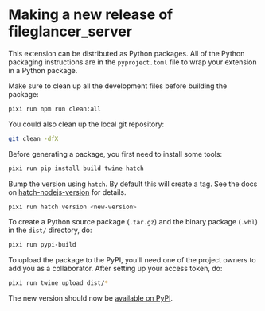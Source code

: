 # Making a new release of fileglancer_server

This extension can be distributed as Python packages. All of the Python
packaging instructions are in the `pyproject.toml` file to wrap your extension in a
Python package. 

Make sure to clean up all the development files before building the package:

```bash
pixi run npm run clean:all
```

You could also clean up the local git repository:

```bash
git clean -dfX
```

Before generating a package, you first need to install some tools:

```bash
pixi run pip install build twine hatch
```

Bump the version using `hatch`. By default this will create a tag.
See the docs on [hatch-nodejs-version](https://github.com/agoose77/hatch-nodejs-version#semver) for details.

```bash
pixi run hatch version <new-version>
```

To create a Python source package (`.tar.gz`) and the binary package (`.whl`) in the `dist/` directory, do:

```bash
pixi run pypi-build
```

To upload the package to the PyPI, you'll need one of the project owners to add you as a collaborator. After setting up your access token, do:

```bash
pixi run twine upload dist/*
```

The new version should now be [available on PyPI](https://pypi.org/project/fileglancer/).
